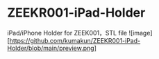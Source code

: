 # ZEEKR001-iPad-Holder
iPad/iPhone Holder for ZEEK001，STL file
![image][https://github.com/kumakun/ZEEKR001-iPad-Holder/blob/main/preview.png]
